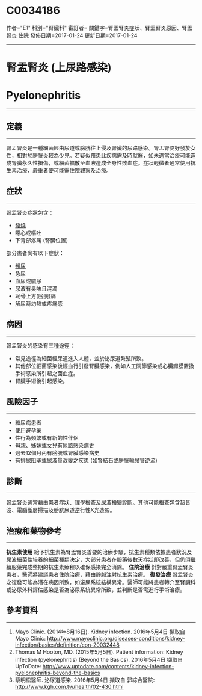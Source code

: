# C0034186
作者="E1"
科別="腎臟科"
審訂者=
關鍵字=腎盂腎炎症狀、腎盂腎炎原因、腎盂腎炎 住院
發佈日期=2017-01-24
更新日期=2017-01-24

----------
# 腎盂腎炎 (上尿路感染)
# Pyelonephritis
----------
## 定義
----------

腎盂腎炎是一種細菌經由尿道或膀胱往上侵及腎臟的尿路感染。腎盂腎炎好發於女性，相對於膀胱炎較為少見。若疑似罹患此疾病需及時就醫，如未適當治療可能造成腎臟永久性損傷，或細菌擴散至血液造成全身性敗血症。症狀輕微者通常使用抗生素治療，嚴重者便可能需住院觀察及治療。 

## 症狀
----------

腎盂腎炎症狀包含：

- [發燒](C0015967)
- 噁心或嘔吐 
- 下背部疼痛 (腎臟位置)

部分患者尚有以下症狀：

- [頻尿](C0042023)
- 急尿
- 血尿或膿尿
- 尿液有臭味且混濁
- 恥骨上方(膀胱)痛
- 解尿時灼熱或疼痛感
## 病因
----------

腎盂腎炎的感染有三種途徑：

- 常見途徑為細菌經尿道進入人體，並於泌尿道繁殖所致。
- 其他部位細菌感染後經血行引發腎臟感染，例如人工關節感染或心臟瓣膜置換手術感染所引起之菌血症。
- 腎臟手術後引起感染。 
## 風險因子
----------
- 糖尿病患者
- 使用避孕藥
- 性行為頻繁或有新的性伴侶
- 母親、姊妹或女兒有尿路感染病史
- 過去12個月內有膀胱或腎臟感染病史
- 有排尿阻塞或尿液量改變之疾患 (如腎結石或膀胱輸尿管逆流)
## 診斷
----------

腎盂腎炎通常藉由患者症狀、理學檢查及尿液檢驗診斷。其他可能檢查包含超音波、電腦斷層掃描及膀胱尿道逆行性X光造影。 

## 治療和藥物參考
----------

**抗生素使用**
給予抗生素為腎盂腎炎首要的治療步驟，抗生素種類依據患者狀況及尿液細菌性培養的細菌種類決定，大部分患者在服藥後數天症狀即改善，但仍須繼續服藥完成整期的抗生素療程以確保感染完全消除。
**住院治療**
針對嚴重腎盂腎炎患者，醫師將建議患者住院治療，藉由靜脈注射抗生素治療。
**復發治療**
腎盂腎炎之復發可能為潛在病因所致，如泌尿系統結構異常。醫師可能將患者轉介至腎臟科或泌尿外科評估感染是否為泌尿系統異常所致，並判斷是否需進行手術治療。 

## 參考資料
----------
1. Mayo Clinic. (2014年8月16日). Kidney infection. 2016年5月4日 擷取自 Mayo Clinic: http://www.mayoclinic.org/diseases-conditions/kidney-infection/basics/definition/con-20032448
2. Thomas M Hooton, MD. (2015年5月5日). Patient information: Kidney infection (pyelonephritis) (Beyond the Basics). 2016年5月4日 擷取自 UpToDate: http://www.uptodate.com/contents/kidney-infection-pyelonephritis-beyond-the-basics
3. 蔡明松醫師.  泌尿道感染. 2016年5月4日 擷取自 郭綜合醫院: 
  http://www.kgh.com.tw/health/02-430.html

